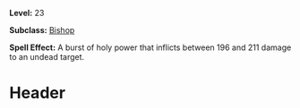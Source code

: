 <!-- TITLE: Spell: Dismiss Undead -->
<!-- SUBTITLE:  -->

**Level:** 23

**Subclass:** [Bishop](bishop)

**Spell Effect:** A burst of holy power that inflicts between 196 and 211 damage to an undead target.

# Header